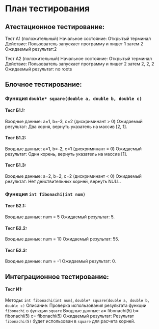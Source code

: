 # План тестирования

## Атестационное тестирование:
Тест А1 (положительный)
Начальное состояние: Открытый терминал
Действие: Пользователь запускает программу и пишет 1
затем 2
Ожидаемый результат:2

Тест А2 (положительный)
Начальное состояние: Открытый терминал
Действие: Пользователь запускает программу и пишет 2
затем 2, 2, 2
Ожидаемый результат: no roots
## Блочное тестирование:

### Функция `double* square(double a, double b, double c)`

#### Тест Б1.1:
Входные данные: a=1, b=-3, c=2 (дискриминант > 0)
Ожидаемый результат: Два корня, вернуть указатель на массив [2, 1].

#### Тест Б1.2:
Входные данные: a=1, b=-2, c=1 (дискриминант = 0)
Ожидаемый результат: Один корень, вернуть указатель на массив [1].

#### Тест Б1.3:
Входные данные: a=2, b=2, c=2 (дискриминант < 0)
Ожидаемый результат: Нет действительных корней, вернуть NULL.

### Функция `int fibonachi(int num)`

#### Тест Б2.1:
Входные данные: num = 5
Ожидаемый результат: 5.

#### Тест Б2.2:
Входные данные: num = 10
Ожидаемый результат: 55.

#### Тест Б2.3:
Входные данные: num = -1
Ожидаемый результат: 0.

## Интеграционное тестирование:

#### Тест И1:
Методы: `int fibonachi(int num)`, `double* square(double a, double b, double c)`
Описание: Проверка использования результата функции `fibonachi` в функции `square`
Входные данные: a= fibonachi(5) b= fibonachi(5) c= fibonachi(5)
Ожидаемый результат: Результат `fibonachi(5)` будет использован в `square` для расчета корней.
